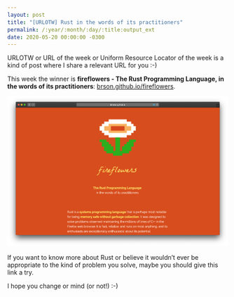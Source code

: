```yaml
---
layout: post
title: "[URLOTW] Rust in the words of its practitioners"
permalink: /:year/:month/:day/:title:output_ext
date: 2020-05-20 00:00:00 -0300
---
```


<span class="bg-highlight">URLOTW</span> or URL of the week or Uniform Resource Locator of the week is a kind of post where I share a relevant URL for you :-)

This week the winner is **fireflowers - The Rust Programming Language, in the words of its practitioners**:
[brson.github.io/fireflowers](http://brson.github.io/fireflowers).

[![fireflowers website](/assets/rust-in-the-words-of-its-practitioners.png "fireflowers website")](/assets/rust-in-the-words-of-its-practitioners.png)

If you want to know more about Rust or believe it wouldn’t ever be appropriate to the kind of problem you solve, maybe you should give this link a try.

I hope you change or mind (or not!) :-)
